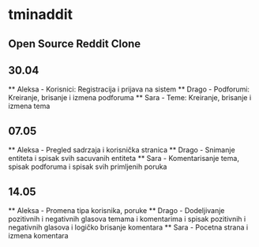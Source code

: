 # tminaddit
## Open Source Reddit Clone
## 30.04
** Aleksa - Korisnici: Registracija i prijava na sistem
** Drago - Podforumi: Kreiranje, brisanje i izmena podforuma
** Sara - Teme: Kreiranje, brisanje i izmena tema
## 07.05
** Aleksa - Pregled sadrzaja i korisnička stranica
** Drago - Snimanje entiteta i spisak svih sacuvanih entiteta
** Sara -  Komentarisanje tema, spisak podforuma i spisak svih primljenih poruka
## 14.05
** Aleksa - Promena tipa korisnika, poruke
** Drago - Dodeljivanje pozitivnih i negativnih glasova temama i komentarima i spisak pozitivnih i negativnih glasova i logičko brisanje komentara
** Sara -  Pocetna strana i izmena komentara
